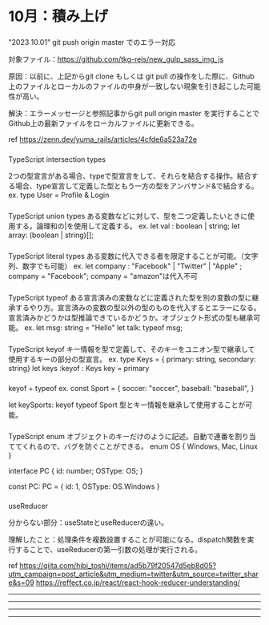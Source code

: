 ###
<h1>10月：積み上げ</h1>

###
"2023 10.01"
git push origin master でのエラー対応

対象ファイル：https://github.com/tkg-reis/new_gulp_sass_img_js

<p>
原因：以前に、上記からgit clone もしくは git pull の操作をした際に、Github上のファイルとローカルのファイルの中身が一致しない現象を引き起こした可能性が高い。
</p>

<p>
解決：エラーメッセージと参照記事からgit pull origin master を実行することでGithub上の最新ファイルをローカルファイルに更新できる。
</p>

ref
https://zenn.dev/yuma_rails/articles/4cfde6a523a72e

###
TypeScript intersection types

2つの型宣言がある場合、typeで型宣言をして、それらを結合する操作。結合する場合、type宣言して定義した型ともう一方の型をアンバサンド&で結合する。
ex. type User = Profile & Login

###
TypeScript union types
ある変数などに対して、型を二つ定義したいときに使用する。論理和の|を使用して定義する。
ex. let val : boolean | string;
    let array: (boolean | string)[];

###
TypeScript literal types
ある変数に代入できる者を限定することが可能。（文字列、数字でも可能）
ex. let company : "Facebook" | "Twitter" | "Apple" ;
    company = "Facebook";
    company = "amazon"は代入不可

###
TypeScript typeof 
ある宣言済みの変数などに定義された型を別の変数の型に継承するやり方。宣言済みの変数の型以外の型のものを代入するとエラーになる。宣言済みかどうかは型推論できているかどうか。オブジェクト形式の型も継承可能。
ex. let msg: string = "Hello"
    let talk: typeof msg;

###
TypeScript keyof 
キー情報を型で定義して、そのキーをユニオン型で継承して使用するキーの部分の型宣言。
ex. type Keys = { primary: string, secondary: string}
    let keys :keyof : Keys 
    key = primary 


###
keyof + typeof
ex. const Sport = {
    soccer: "soccer",
    baseball: "baseball",
}

let keySports: keyof typeof Sport
型とキー情報を継承して使用することが可能。

###
TypeScript enum
オブジェクトのキーだけのように記述。自動で連番を割り当ててくれるので、バグを防ぐことができる。
enum OS {
    Windows,
    Mac,
    Linux
}

interface PC {
    id: number;
    OSType: OS;
}

const PC: PC = {
    id: 1,
    OSType: OS.Windows
}

###
useReducer

分からない部分：useStateとuseReducerの違い。

理解したこと：処理条件を複数設置することが可能になる。dispatch関数を実行することで、useReducerの第一引数の処理が実行される。

ref
https://qiita.com/hibi_toshi/items/ad5b79f20547d5eb8d05?utm_campaign=post_article&utm_medium=twitter&utm_source=twitter_share&s=09
https://reffect.co.jp/react/react-hook-reducer-understanding/






<hr>
<hr>
<hr>
<hr>
